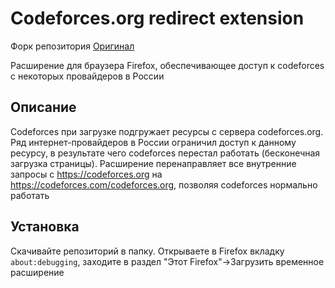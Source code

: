 # Codeforces.org redirect extension

Форк репозитория [Оригинал](https://github.com/Mrksist/kf-redirect-ext)

Расширение для браузера Firefox, обеспечивающее доступ к codeforces с некоторых провайдеров в России

## Описание
Codeforces при загрузке подгружает ресурсы с сервера codeforces.org. Ряд интернет-провайдеров в России ограничил доступ к данному ресурсу, в результате чего codeforces перестал работать (бесконечная загрузка страницы). Расширение перенаправляет все внутренние запросы с https://codeforces.org на https://codeforces.com/codeforces.org, позволяя codeforces нормально работать 

## Установка

Скачивайте репозиторий в папку. Открываете в Firefox вкладку ```about:debugging```, заходите в раздел "Этот Firefox"->Загрузить временное расширение
